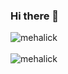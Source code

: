 ### Hi there 👋

<!--
**mehalick/mehalick** is a ✨ _special_ ✨ repository because its `README.md` (this file) appears on your GitHub profile.

Here are some ideas to get you started:

- 🔭 I’m currently working on ...
- 🌱 I’m currently learning ...
- 👯 I’m looking to collaborate on ...
- 🤔 I’m looking for help with ...
- 💬 Ask me about ...
- 📫 How to reach me: ...
- 😄 Pronouns: ...
- ⚡ Fun fact: ...
-->

<div>
  <img align="center" src="https://github-readme-stats.vercel.app/api?username=mehalick&show_icons=true&theme=dark" alt="mehalick" />
<div/>
<br />
  
<div>
  <img align="center" src="https://github-readme-stats.vercel.app/api/top-langs/?username=mehalick&layout=compact&hide=html&theme=dark" alt="mehalick" />
<div/>
<br />
